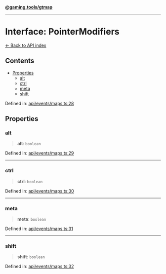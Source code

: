 [**@gaming.tools/gtmap**](README.md)

***

# Interface: PointerModifiers

[← Back to API index](./README.md)

## Contents

- [Properties](#properties)
  - [alt](#alt)
  - [ctrl](#ctrl)
  - [meta](#meta)
  - [shift](#shift)

Defined in: [api/events/maps.ts:28](https://github.com/gamingtools/gt-map/blob/02ad961dd733041f2c6c39034ee7c302a553f45a/packages/gtmap/src/api/events/maps.ts#L28)

## Properties

### alt

> **alt**: `boolean`

Defined in: [api/events/maps.ts:29](https://github.com/gamingtools/gt-map/blob/02ad961dd733041f2c6c39034ee7c302a553f45a/packages/gtmap/src/api/events/maps.ts#L29)

***

### ctrl

> **ctrl**: `boolean`

Defined in: [api/events/maps.ts:30](https://github.com/gamingtools/gt-map/blob/02ad961dd733041f2c6c39034ee7c302a553f45a/packages/gtmap/src/api/events/maps.ts#L30)

***

### meta

> **meta**: `boolean`

Defined in: [api/events/maps.ts:31](https://github.com/gamingtools/gt-map/blob/02ad961dd733041f2c6c39034ee7c302a553f45a/packages/gtmap/src/api/events/maps.ts#L31)

***

### shift

> **shift**: `boolean`

Defined in: [api/events/maps.ts:32](https://github.com/gamingtools/gt-map/blob/02ad961dd733041f2c6c39034ee7c302a553f45a/packages/gtmap/src/api/events/maps.ts#L32)
